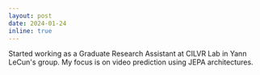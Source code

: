 ```yaml
---
layout: post
date: 2024-01-24
inline: true
---
```


Started working as a Graduate Research Assistant at CILVR Lab in Yann LeCun's group. My focus is on video prediction using JEPA architectures.
